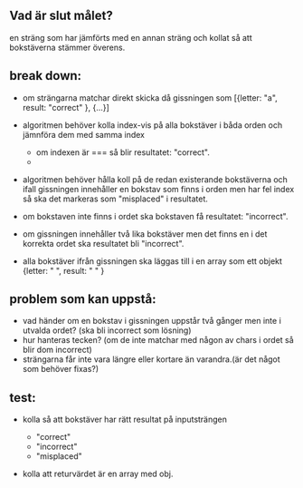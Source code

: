 ## Vad är slut målet?
en sträng som har jämförts med en annan sträng och kollat så att bokstäverna stämmer överens.


## break down:

- om strängarna matchar direkt skicka då gissningen som [{letter: "a", result: "correct" }, {...}]

- algoritmen behöver kolla index-vis på alla bokstäver i båda orden och jämnföra dem med samma index
  - om indexen är === så blir resultatet: "correct". 
  - 

- algoritmen behöver hålla koll på de redan existerande bokstäverna och ifall gissningen innehåller
  en bokstav som finns i orden men har fel index så ska det markeras som "misplaced" i resultatet.

- om bokstaven inte finns i ordet ska bokstaven få resultatet: "incorrect".

- om gissningen innehåller två lika bokstäver men det finns en i det korrekta ordet ska
  resultatet bli "incorrect".

- alla bokstäver ifrån gissningen ska läggas till i en array som ett objekt
  {letter: " ", result: " " }


## problem som kan uppstå:

- vad händer om en bokstav i gissningen uppstår två gånger men inte i utvalda ordet?
  (ska bli incorrect som lösning)
- hur hanteras tecken? (om de inte matchar med någon av chars i ordet så blir dom incorrect)
- strängarna får inte vara längre eller kortare än varandra.(är det något som behöver fixas?)

## test: 
- kolla så att bokstäver har rätt resultat på inputsträngen
  - "correct"
  - "incorrect"
  - "misplaced"

- kolla att returvärdet är en array med obj.
